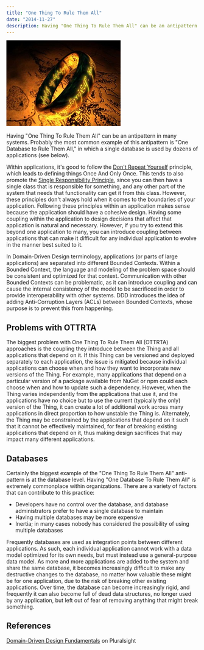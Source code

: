 ```yaml
---
title: "One Thing To Rule Them All"
date: "2014-11-27"
description: Having "One Thing To Rule Them All" can be an antipattern in many systems. Probably the most common example of this antipattern is "One Database to Rule Them All," in which a single database is used by dozens of applications.
---
```


![one-ring](images/one-ring-300x225.jpg)

Having "One Thing To Rule Them All" can be an antipattern in many systems. Probably the most common example of this antipattern is "One Database to Rule Them All," in which a single database is used by dozens of applications (see below).

Within applications, it's good to follow the [Don't Repeat Yourself](/don-t-repeat-yourself) principle, which leads to defining things Once And Only Once. This tends to also promote the [Single Responsibility Principle](/single-responsibility-principle), since you can then have a single class that is responsible for something, and any other part of the system that needs that functionality can get it from this class. However, these principles don't always hold when it comes to the boundaries of your application. Following these principles within an application makes sense because the application should have a cohesive design. Having some coupling within the application to design decisions that affect that application is natural and necessary. However, if you try to extend this beyond one application to many, you can introduce coupling between applications that can make it difficult for any individual application to evolve in the manner best suited to it.

In Domain-Driven Design terminology, applications (or parts of large applications) are separated into different Bounded Contexts. Within a Bounded Context, the language and modeling of the problem space should be consistent and optimized for that context. Communication with other Bounded Contexts can be problematic, as it can introduce coupling and can cause the internal consistency of the model to be sacrificed in order to provide interoperability with other systems. DDD introduces the idea of adding Anti-Corruption Layers (ACLs) between Bounded Contexts, whose purpose is to prevent this from happening.

## Problems with OTTRTA

The biggest problem with One Thing To Rule Them All (OTTRTA) approaches is the coupling they introduce between the Thing and all applications that depend on it. If this Thing can be versioned and deployed separately to each application, the issue is mitigated because individual applications can choose when and how they want to incorporate new versions of the Thing. For example, many applications that depend on a particular version of a package available from NuGet or npm could each choose when and how to update such a dependency. However, when the Thing varies independently from the applications that use it, and the applications have no choice but to use the current (typically the only) version of the Thing, it can create a lot of additional work across many applications in direct proportion to how unstable the Thing is. Alternately, the Thing may be constrained by the applications that depend on it such that it cannot be effectively maintained, for fear of breaking existing applications that depend on it, thus making design sacrifices that may impact many different applications.

## Databases

Certainly the biggest example of the "One Thing To Rule Them All" anti-pattern is at the database level. Having "One Database To Rule Them All" is extremely commonplace within organizations. There are a variety of factors that can contribute to this practice:

- Developers have no control over the database, and database administrators prefer to have a single database to maintain
- Having multiple databases may be more expensive
- Inertia; in many cases nobody has considered the possibility of using multiple databases

Frequently databases are used as integration points between different applications. As such, each individual application cannot work with a data model optimized for its own needs, but must instead use a general-purpose data model. As more and more applications are added to the system and share the same database, it becomes increasingly difficult to make any destructive changes to the database, no matter how valuable these might be for one application, due to the risk of breaking other existing applications. Over time, the database can become increasingly rigid, and frequently it can also become full of dead data structures, no longer used by any application, but left out of fear of removing anything that might break something.

## References

[Domain-Driven Design Fundamentals](http://bit.ly/PS-DDD) on Pluralsight
